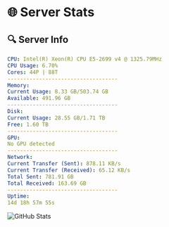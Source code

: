 # 🌐 Server Stats
## 🔍 Server Info
```yaml
CPU: Intel(R) Xeon(R) CPU E5-2699 v4 @ 1325.79MHz
CPU Usage: 6.70%
Cores: 44P | 88T
-----------------------------------
Memory:
Current Usage: 8.33 GB/503.74 GB
Available: 491.96 GB
-----------------------------------
Disk:
Current Usage: 28.55 GB/1.71 TB
Free: 1.60 TB
-----------------------------------
GPU:
No GPU detected
-----------------------------------
Network:
Current Transfer (Sent): 878.11 KB/s
Current Transfer (Received): 65.12 KB/s
Total Sent: 781.91 GB
Total Received: 163.69 GB
-----------------------------------
Uptime:
14d 18h 57m 55s
```
![GitHub Stats](https://img.shields.io/badge/Updated-2025-05-04_12:06:43-blue)